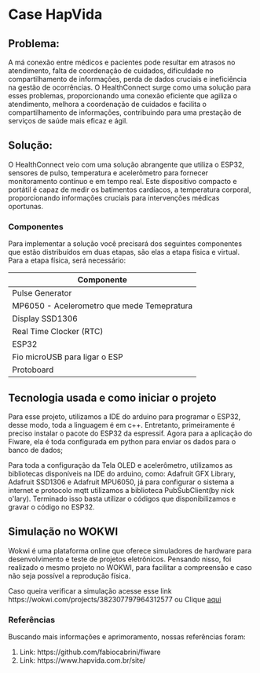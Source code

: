 # Case HapVida


 <h2>Problema:</h2>
 <p>A má conexão entre médicos e pacientes pode resultar em atrasos no atendimento, falta de coordenação de cuidados, dificuldade no compartilhamento de informações, perda de dados cruciais e ineficiência na gestão de ocorrências. O HealthConnect surge como uma solução para esses problemas, proporcionando uma conexão eficiente que agiliza o atendimento, melhora a coordenação de cuidados e facilita o compartilhamento de informações, contribuindo para uma prestação de serviços de saúde mais eficaz e ágil.</p>


<h2>Solução:</h2>
 
  <p>O HealthConnect veio com uma solução abrangente que utiliza o ESP32, sensores de pulso, temperatura e acelerômetro para fornecer monitoramento contínuo e em tempo real. Este dispositivo compacto e portátil é capaz de medir os batimentos cardíacos, a temperatura corporal, proporcionando informações cruciais para intervenções médicas oportunas.</p>


 <h3>Componentes</h3>
    <p>Para implementar a solução você precisará dos seguintes componentes que estão distribuídos em duas etapas, são elas a etapa física e virtual. Para a etapa física, será necessário:</p>
    
  | Componente                                              
  |---------------------------------------------------------|
  | Pulse Generator                                  
  | MP6050 - Acelerometro que mede Temepratura                                          
  | Display SSD1306                                                  
  | Real Time Clocker (RTC)                                            
  | ESP32                                                   
  | Fio microUSB para ligar o ESP                            
  | Protoboard                                              
   
 
 <h2>Tecnologia usada e como iniciar o projeto</h2>
   
   <p>Para esse projeto, utilizamos a IDE do arduino para programar o ESP32, desse modo, toda a linguagem é em c++. Entretanto, primeiramente é preciso instalar o pacote do ESP32 da espressif. Agora para a aplicação do Fiware, ela é toda configurada em python para enviar os dados para o banco de dados;</p>
   <p>Para toda a configuração da Tela OLED e acelerômetro, utilizamos as bibliotecas disponíveis na IDE do arduino, como: Adafruit GFX Library, Adafruit SSD1306 e Adafruit MPU6050, já para configurar o sistema a internet e protocolo mqtt utilizamos a biblioteca PubSubClient(by nick o'lary). Terminado isso basta utilizar o códigos que disponibilizamos e gravar o código no ESP32.</p>
 
  <h2>Simulação no WOKWI</h2>
    <p>Wokwi é uma plataforma online que oferece simuladores de hardware para desenvolvimento e teste de projetos eletrônicos. Pensando nisso, foi realizado o mesmo projeto no WOKWI, para facilitar a compreensão e caso não seja possível a reprodução física.</p>
    <p>Caso queira verificar a simulação acesse esse link https://wokwi.com/projects/382307797964312577 ou Clique <a href="https://wokwi.com/projects/382307797964312577">aqui </a> 
  
  
  <h3>Referências</h3>
 <p>Buscando mais informações e aprimoramento, nossas referências foram:</p>
     <ol><li>Link: https://github.com/fabiocabrini/fiware</li>
         <li>Link: https://www.hapvida.com.br/site/</li>
   

       
